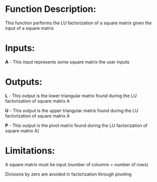 # Function Description:
This function performs the LU factorization of a square matrix given the input of a square matrix

# Inputs: 

**A** - This input represents some square matrix the user inputs

# Outputs:

**L** - This output is the lower triangular matrix found during the LU factorization of square matrix A

**U** - This output is the upper triangular matrix found during the LU factorization of square matrix A

**P** - This output is the pivot matrix found during the LU factorization of square matrix A]

# Limitations: 

A square matrix must be input (number of columns = number of rows)

Divisions by zero are avoided in factorization through pivoting
